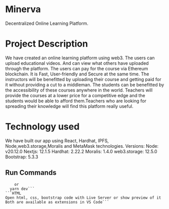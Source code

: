 # Minerva
Decentralized Online Learning Platform.
# Project Description
We have created an online learning platform using web3. The users can upload educational videos. And can view what others have uploaded through the platform. The users can pay for the course via Ethereum blockchain.
It is Fast, User-friendly and Secure at the same time. The instructors will be benefitted by uploading their course and getting paid for it without providing a cut to a middleman. The students can be benefitted by the accessibility of these courses anywhere in the world.
Teachers will provide the courses at a lower price for a competitive edge and the students would be able to afford them.Teachers who are looking for spreading their knowledge will find this platform really useful.
# Technology used
We have built our app using React, Hardhat, IPFS, Node,web3.storage,Moralis and MetaMask technologies.
Versions:
Node: v20.12.0
Nextjs: 12.1.5
Hardhat: 2.22.2
Moralis: 1.4.0
web3.storage: 12.5.0
Bootstrap: 5.3.3
## Run Commands


```npm run dev
    or
  yarn dev```
```HTML
Open html, css, bootstrap code with Live Server or show preview of it
Both are available as extensions in VS Code```


   
